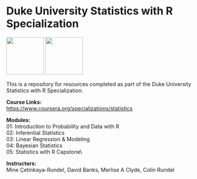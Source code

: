 # Duke University Statistics with R Specialization

<img src="https://user-images.githubusercontent.com/85677826/153495601-652b2080-1de4-4590-bc6e-baf261d0d217.png" width="100" height="100"> <img src="https://user-images.githubusercontent.com/85677826/153495667-c2757343-349d-455d-a343-af59a6d2bf7f.png" width="100" height="100">

This is a repository for resources completed as part of the Duke University Statistics with R Specialization.

**Course Links:**\
https://www.coursera.org/specializations/statistics

**Modules:**\
01: Introduction to Probability and Data with R\
02: Inferential Statistics\
03: Linear Regression & Modeling\
04: Bayesian Statistics\
05: Statistics with R Capstone\

**Instructors:**\
Mine Çetinkaya-Rundel, David Banks, Merlise A Clyde, Colin Rundel
